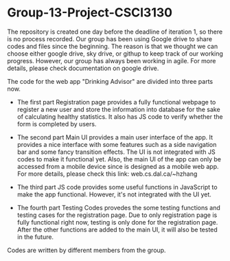 Group-13-Project-CSCI3130
=========================

The repository is created one day before the deadline of iteration 1, so there is no process recorded. Our group has been using Google drive to share codes and files since the beginning. The reason is that we thought we can choose either google drive, sky drive, or githup to keep track of our working progress. However, our group has always been working in agile. For more details, please check documentation on google drive.

The code for the web app "Drinking Advisor" are divided into three parts now.
- The first part Registration page provides a fully functional webpage to register a new user and store the information into database for the sake of calculating healthy statistics. It also has JS code to verify whether the form is completed by users.

- The second part Main UI provides a main user interface of the app. It provides a nice interface with some features such as a side navigation bar and some fancy transition effects. The UI is not integrated with JS codes to make it functional yet. Also, the main UI of the app can only be accessed from a mobile device since is designed as a mobile web app. For more details, please check this link: web.cs.dal.ca/~hzhang 

- The third part JS code provides some useful functions in JavaScript to make the app functional. However, it's not integrated with the UI yet.

- The fourth part Testing Codes provedes the some testing functions and testing cases for the registration page. Due to only registration page is fully functional right now, testing is only done for the registration page. After the other functions are added to the main UI, it will also be tested in the future. 


Codes are written by different members from the group.
